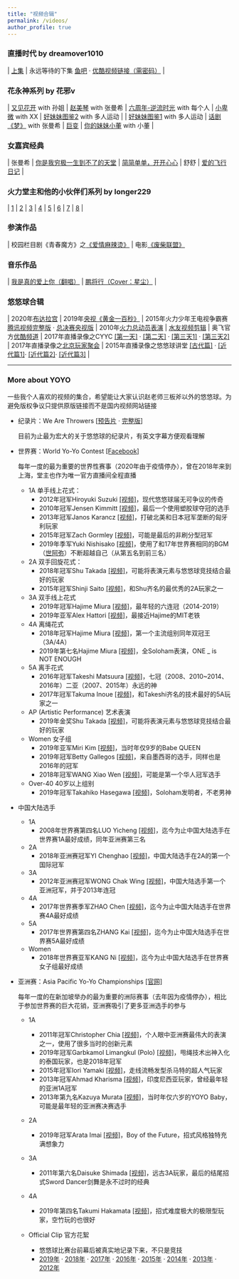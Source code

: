 ```yaml
---
title: "视频合辑"
permalink: /videos/
author_profile: true
---
```


### 直播时代 by dreamover1010

| [上集](https://www.bilibili.com/video/BV1os411A79R) | 永远等待的下集 [鱼吧](https://yuba.douyu.com/p/766138301570681362) · [优酷视频链接（需密码）](http://v.youku.com/v_show/id_XNDM5MjE1MjQ3Ng==.html) |

### 花永神系列 by 花邪v

| [又见花开](https://yuba.douyu.com/p/956460141632301722) with 孙姐 | [赵美琴](https://www.bilibili.com/video/bv13w411d7CY) with 张曼希 | [六周年-逆流时光](https://www.bilibili.com/video/BV16Q4y1d7Va) with 每个人 | [小卑微](https://yuba.douyu.com/p/320430661616861100) with XX | [好妹妹图鉴2](https://yuba.douyu.com/p/946137141610386419) with 多人运动 | 
| [好妹妹图鉴1](https://yuba.douyu.com/p/198854931586759899) with 多人运动 | [话剧《梦》](https://www.bilibili.com/video/BV1Eh411R7sd) with 张曼希 | [巨变](https://www.bilibili.com/video/BV1Lt4y1D734) | [你的妹妹小董](https://www.bilibili.com/video/BV1nZ4y1H7tV) with 小董 | 

### 女嘉宾经典

| 张曼希 | [你是我穷极一生到不了的天堂](https://yuba.douyu.com/p/392852661591064413) | [简简单单，开开心心](https://yuba.douyu.com/p/709255541619924605)
| 舒舒 | [爱的飞行日记](https://yuba.douyu.com/p/765192541611244940) |

### 火力堂主和他的小伙伴们系列 by longer229

| [1](https://www.bilibili.com/video/BV1bW411W7nX) | [2](https://www.bilibili.com/video/BV1bW411W7ni) | [3](https://www.bilibili.com/video/BV1CW411W7eR) | [4](https://www.bilibili.com/video/BV1CW411W7vu) | [5](https://www.bilibili.com/video/BV1CW411W7as) | [6](https://www.bilibili.com/video/BV1CW411W7Y5) | [7](https://www.bilibili.com/video/BV1CW411W7F9) | [8](https://www.bilibili.com/video/BV1kW411W7ah) |

### 参演作品

| 校园栏目剧《青春魔方》之[《爱情麻辣烫》](https://v.youku.com/v_show/id_XMTUyMTgzNDg4.html) | 电影[《废柴联盟》](https://www.iqiyi.com/v_19rr3kbmys.html)

### 音乐作品

| [我是真的爱上你（翻唱）](https://music.163.com/#/song?id=1877540723) | [鹏将行（Cover：星尘）](https://yuba.douyu.com/p/593050641622217731) |

### 悠悠球合辑 

| 2020年[布达拉宫](https://yuba.douyu.com/p/107953551566399070) | 2019年[央视《黄金一百秒》](http://tv.cctv.com/2019/12/19/VIDE2wUNYhDLDzT73hqwSLGN191219.shtml) | 2015年火力少年王电视争霸赛 [腾讯视频完整版](https://v.qq.com/detail/w/wxe7z4egf3v24t9.html) · [总决赛央视版](http://tv.cctv.com/2015/06/18/VIDE1434623763859661.shtml) 
| 2010年[火力总动员表演](https://yuba.douyu.com/p/627815321546306635) | [水友视频剪辑](https://yuba.douyu.com/p/188426961586233263) | 奥飞官方[优酷频道](http://i.youku.com/i/UMTY0NjcyNTI3Mg==/videos?q=%E5%A0%82%E4%B8%BB) 
| 2017年直播录像之CYYC [[第一天]](https://v.youku.com/v_show/id_XMjg5MTQ3NDAyMA==.html) · [[第二天]](https://v.youku.com/v_show/id_XMjg5NDEyMzU2NA==.html) · [[第三天1]](https://v.youku.com/v_show/id_XMjg5NTQ2MTI5Mg==.html) · [[第三天2]](https://v.youku.com/v_show/id_XMjg5NjMxNzcyNA==.html?) | 2017年直播录像之[北京玩家聚会](https://v.youku.com/v_show/id_XMjUxODkyMjkyOA==.html) | 2015年直播录像之悠悠球讲堂 [[古代篇]](http://v.youku.com/v_show/id_XMTMxNDE4NTY1Ng==.html) · [[近代篇1]](http://v.youku.com/v_show/id_XMTMxNDE4OTY1Mg==.html)· [[近代篇2]](http://v.youku.com/v_show/id_XMTMxNDE4OTc5Ng==.html)· [[近代篇3]](http://v.youku.com/v_show/id_XMTMxNDE5MDI1Mg==.html) |

---

### More about YOYO

一些我个人喜欢的视频的集合，希望能让大家认识赵老师三板斧以外的悠悠球。为避免版权争议只提供原版链接而不是国内视频网站链接

- 纪录片：We Are Throwers [[预告片](https://www.reelhouse.org/wearethrowers/we-are-throwers/we-are-throwers-trailer) · [完整版](https://www.reelhouse.org/wearethrowers/we-are-throwers/wat-2017-finalcut-render-laga-192638)]
  
  目前为止最为宏大的关于悠悠球的纪录片，有英文字幕方便观看理解
  
- 世界赛：World Yo-Yo Contest [[Facebook]](https://www.facebook.com/worldyoyocontest/)

  每年一度的最为重要的世界性赛事（2020年由于疫情停办），曾在2018年来到上海，堂主也作为唯一官方直播间全程直播
  
  - 1A 单手线上花式：
    - 2012年冠军Hiroyuki Suzuki [[视频]](https://www.youtube.com/watch?v=0sCb4sAoOMs)，现代悠悠球届无可争议的传奇
    - 2010年冠军Jensen Kimmitt [[视频]](https://www.youtube.com/watch?v=b-usj9zFDjg)，最后一个使用塑胶球夺冠的选手
    - 2013年冠军Janos Karancz [[视频]](https://www.youtube.com/watch?v=wlW7fhUqtn8)，打破北美和日本冠军垄断的匈牙利玩家
    - 2015年冠军Zach Gormley [[视频]](https://www.youtube.com/watch?v=q8LTS4QpvCw)，可能是最后的非刷分型冠军
    - 2019年季军Yuki Nishisako [[视频]](https://www.youtube.com/watch?v=MsQaHMXxNSg)，使用了和17年世界赛相同的BGM（[世阿弥](https://music.163.com/#/song?id=453291321)）不断超越自己（从第五名到前三名）
  - 2A 双手回旋花式：
    - 2018年冠军Shu Takada [[视频]](https://www.youtube.com/watch?v=f54Dpx9tRy4)，可能将表演元素与悠悠球竞技结合最好的玩家
    - 2015年冠军Shinji Saito [[视频]](https://www.youtube.com/watch?v=LrDjC2-o5kk)，和Shu齐名的最优秀的2A玩家之一
  - 3A 双手线上花式
    - 2019年冠军Hajime Miura [[视频]](https://www.youtube.com/watch?v=ZvJY6KGBGkQ)，最年轻的六连冠（2014-2019）
    - 2019年亚军Alex Hattori [[视频]](https://www.youtube.com/watch?v=yIMsgTDwCRc)，最接近Hajime的MIT老铁
  - 4A 离绳花式
    - 2018年冠军Hajime Miura [[视频]](https://www.youtube.com/watch?v=dJqNLsPKTyI)，第一个主流组别同年双冠王（3A/4A）
    - 2019年第七名Hajime Miura [[视频]](https://www.youtube.com/watch?v=MyWAt4Zln8U)，全Soloham表演，ONE _ is NOT ENOUGH
  - 5A 离手花式
    - 2016年冠军Takeshi Matsuura [[视频]](https://www.youtube.com/watch?v=0wYX2jnv60o)，七冠（2008、2010~2014、2016年）二亚（2007、2015年）永远的神
    - 2017年冠军Takuma Inoue [[视频]](https://www.youtube.com/watch?v=TM6s_T1lsCI)，和Takeshi齐名的技术最好的5A玩家之一
  - AP (Artistic Performance) 艺术表演
    - 2019年金奖Shu Takada [[视频]](https://www.youtube.com/watch?v=loBjndgr22o)，可能将表演元素与悠悠球竞技结合最好的玩家 
  - Women 女子组
    - 2019年亚军Miri Kim [[视频]](https://www.youtube.com/watch?v=Mb07enlAwic)，当时年仅9岁的Babe QUEEN
    - 2019年冠军Betty Gallegos [[视频]](https://www.youtube.com/watch?v=A02EOsYRo8M)，来自墨西哥的选手，同样也是2016年的冠军
    - 2018年冠军WANG Xiao Wen [[视频]](https://www.youtube.com/watch?v=n6IG41L_3Hk)，可能是第一个华人冠军选手
  - Over-40 40岁以上组别
    - 2019年冠军Takahiko Hasegawa [[视频]](https://www.youtube.com/watch?v=ukJOOGkby9I)，Soloham发明者，不老男神

- 中国大陆选手

  - 1A
    - 2008年世界赛第四名LUO Yicheng [[视频]](https://www.youtube.com/watch?v=p28HOd9A5R8)，迄今为止中国大陆选手在世界赛1A最好成绩，同年亚洲赛第三名
  - 2A
    - 2018年亚洲赛冠军YI Chenghao [[视频]](https://www.youtube.com/watch?v=MSDDD_k4vhk)，中国大陆选手在2A的第一个国际冠军
  - 3A
    - 2012年亚洲赛冠军WONG Chak Wing [[视频]](https://www.youtube.com/watch?v=PTAaj7gyDjQ)，中国大陆选手第一个亚洲冠军，并于2013年连冠
  - 4A
    - 2017年世界赛季军ZHAO Chen [[视频]](https://www.youtube.com/watch?v=_7F9RP1IqSM)，迄今为止中国大陆选手在世界赛4A最好成绩
  - 5A
    - 2017年世界赛第四名ZHANG Kai [[视频]](https://www.youtube.com/watch?v=UEX91-TBJoI)，迄今为止中国大陆选手在世界赛5A最好成绩
  - Women
    - 2018年世界赛亚军KANG Ni [[视频]](https://www.youtube.com/watch?v=CUFUy9FR0KE)，迄今为止中国大陆选手在世界赛女子组最好成绩

- 亚洲赛：Asia Pacific Yo-Yo Championships [[官网]](http://www.asiapacyoyo.com/main/)

  每年一度的在新加坡举办的最为重要的洲际赛事（去年因为疫情停办），相比于参加世界赛的巨大花销，亚洲赛吸引了更多亚洲选手的参与
  
  - 1A
    - 2011年冠军Christopher Chia [[视频]](https://www.youtube.com/watch?v=0KWxAxReDCw)，个人眼中亚洲赛最伟大的表演之一，使用了很多当时的创新元素
    - 2019年冠军Garbkamol Limangkul (Polo) [[视频]](https://www.youtube.com/watch?v=3Fb5s0mD3E8)，甩绳技术出神入化的泰国玩家，也是2018年冠军
    - 2015年冠军Iori Yamaki [[视频]](https://www.youtube.com/watch?v=XOQ7Bye3tcw)，走线流畅发型杀马特的超人气玩家
    - 2013年冠军Ahmad Kharisma [[视频]](https://www.youtube.com/watch?v=qPA3Ry9-AQY)，印度尼西亚玩家，曾经最年轻的亚洲1A冠军
    - 2013年第九名Kazuya Murata [[视频]](https://www.youtube.com/watch?v=CMPJ3l0TJX0)，当时年仅六岁的YOYO Baby，可能是最年轻的亚洲赛决赛选手

  - 2A
    - 2019年冠军Arata Imai [[视频]](https://www.youtube.com/watch?v=XXZkwdtKU4w)，Boy of the Future，招式风格独特充满想象力

  - 3A
    - 2011年第六名Daisuke Shimada [[视频]](https://www.youtube.com/watch?v=m1fRX-m-Itg)，远古3A玩家，最后的结尾招式Sword Dancer剑舞是永不过时的经典 

  - 4A
    - 2019年第四名Takumi Hakamata [[视频]](https://www.youtube.com/watch?v=l1N6Hsonido)，招式难度极大的极限型玩家，空竹玩的也很好

  - Official Clip 官方花絮
    - 悠悠球比赛台前幕后被真实地记录下来，不只是竞技
    - [2019年](https://www.youtube.com/watch?v=kD7NTtP8ok8) · [2018年](https://www.youtube.com/watch?v=c4Di7kI_Zg4) · [2017年](https://www.youtube.com/watch?v=aIazsEPDzJE) · [2016年](https://www.youtube.com/watch?v=Lz05RsChMiw) · [2015年](https://www.youtube.com/watch?v=OLfisWgEnoc) · [2014年](https://www.youtube.com/watch?v=Grrh1DrYEs0) · [2013年](https://www.youtube.com/watch?v=Of2v8M-o6Tg) · [2012年](https://www.youtube.com/watch?v=angACQtDBAM)
    
